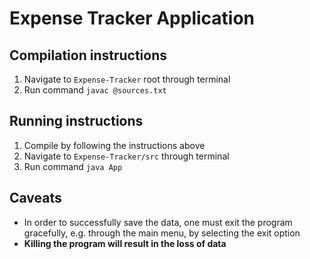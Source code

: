 # Expense Tracker Application

## Compilation instructions

1. Navigate to `Expense-Tracker` root through terminal
2. Run command `javac @sources.txt`

## Running instructions

1. Compile by following the instructions above
2. Navigate to `Expense-Tracker/src` through terminal
3. Run command `java App`

## Caveats

- In order to successfully save the data, one must exit the program gracefully, e.g. through the main menu, by selecting the exit option
- **Killing the program will result in the loss of data**

